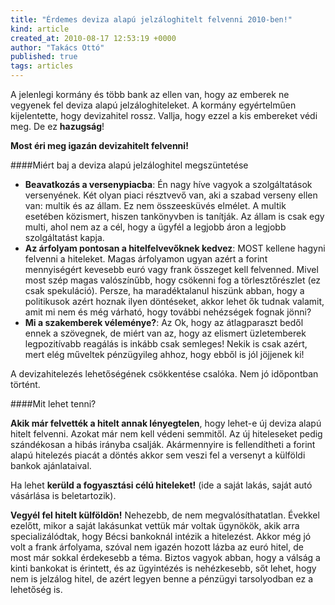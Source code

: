 ```yaml
---
title: "Érdemes deviza alapú jelzáloghitelt felvenni 2010-ben!"
kind: article
created_at: 2010-08-17 12:53:19 +0000
author: "Takács Ottó"
published: true
tags: articles
---
```

A jelenlegi kormány és több bank az ellen van, hogy az emberek ne vegyenek fel deviza alapú jelzáloghiteleket. A kormány egyértelműen kijelentette, hogy devizahitel rossz. Vallja, hogy ezzel a kis embereket védi meg. De ez __hazugság__!

<!--break-->

__Most éri meg igazán devizahitelt felvenni!__

####Miért baj a deviza alapú jelzáloghitel megszüntetése

- **Beavatkozás a versenypiacba**: Én nagy híve vagyok a szolgáltatások versenyének. Két olyan piaci résztvevő van, aki a szabad verseny ellen van: multik és az állam. Ez nem összeesküvés elmélet. A multik esetében közismert, hiszen tankönyvben is tanítják. Az állam is csak egy multi, ahol nem az a cél, hogy a ügyfél a legjobb áron a legjobb szolgáltatást kapja. 
- **Az árfolyam pontosan a hitelfelvevőknek kedvez**: MOST kellene hagyni felvenni a hiteleket. Magas árfolyamon ugyan azért a forint mennyiségért kevesebb euró vagy frank összeget kell felvenned. Mivel most szép magas valószínűbb, hogy csökenni fog a törlesztőrészlet (ez csak spekuláció). Persze, ha maradéktalanul hiszünk abban, hogy a politikusok azért hoznak ilyen döntéseket, akkor lehet ők tudnak valamit, amit mi nem és még várható, hogy további nehézségek fognak jönni?
- **Mi a szakemberek véleménye?**: Az Ok, hogy az átlagparaszt bedől ennek a szövegnek, de miért van az, hogy az elismert üzletemberek legpozitívabb reagálás is inkább csak semleges! Nekik is csak azért, mert elég műveltek pénzügyileg ahhoz, hogy ebből is jól jöjjenek ki!

A devizahitelezés lehetőségének csökkentése csalóka. Nem jó időpontban történt. 

####Mit lehet tenni?

__Akik már felvették a hitelt annak lényegtelen__, hogy lehet-e új deviza alapú hitelt felvenni. Azokat már nem kell védeni semmitől. Az új hiteleseket pedig szándékosan a hibás irányba csalják. Akármennyire is fellendítheti a forint alapú hitelezés piacát a döntés akkor sem veszi fel a versenyt a külföldi bankok ajánlataival.

Ha lehet **kerüld a fogyasztási célú hiteleket!** (ide a saját lakás, saját autó vásárlása is beletartozik). 

**Vegyél fel hitelt külföldön!** Nehezebb, de nem megvalósíthatatlan. Évekkel ezelőtt, mikor a saját lakásunkat vettük már voltak ügynökök, akik arra specializálódtak, hogy Bécsi bankoknál intézik a hitelezést. Akkor még jó volt a frank árfolyama, szóval nem igazén hozott lázba az euró hitel, de most már sokkal érdekesebb a téma. Biztos vagyok abban, hogy a válság a kinti bankokat is érintett, és az ügyintézés is nehézkesebb, sőt lehet, hogy nem is jelzálog hitel, de azért legyen benne a pénzügyi tarsolyodban ez a lehetőség is.

<div class='old-comments'></div>